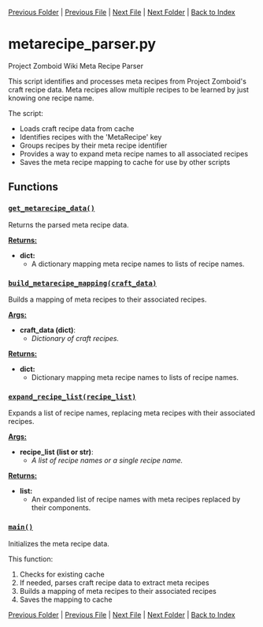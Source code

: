 [Previous Folder](../objects/attachment.md) | [Previous File](literature_parser.md) | [Next File](movable_definitions_parser.md) | [Next Folder](../recipes/craft_recipes.md) | [Back to Index](../../index.md)

# metarecipe_parser.py

Project Zomboid Wiki Meta Recipe Parser

This script identifies and processes meta recipes from Project Zomboid's craft recipe data.
Meta recipes allow multiple recipes to be learned by just knowing one recipe name.

The script:
- Loads craft recipe data from cache
- Identifies recipes with the 'MetaRecipe' key
- Groups recipes by their meta recipe identifier
- Provides a way to expand meta recipe names to all associated recipes
- Saves the meta recipe mapping to cache for use by other scripts

## Functions

### [`get_metarecipe_data()`](https://github.com/Vaileasys/pz-wiki_parser/blob/main/scripts/parser/metarecipe_parser.py#L29)

Returns the parsed meta recipe data.


<ins>**Returns:**</ins>
  - **dict:**
      - A dictionary mapping meta recipe names to lists of recipe names.

### [`build_metarecipe_mapping(craft_data)`](https://github.com/Vaileasys/pz-wiki_parser/blob/main/scripts/parser/metarecipe_parser.py#L42)

Builds a mapping of meta recipes to their associated recipes.


<ins>**Args:**</ins>
  - **craft_data (dict)**:
      - _Dictionary of craft recipes._

<ins>**Returns:**</ins>
  - **dict:**
      - Dictionary mapping meta recipe names to lists of recipe names.

### [`expand_recipe_list(recipe_list)`](https://github.com/Vaileasys/pz-wiki_parser/blob/main/scripts/parser/metarecipe_parser.py#L68)

Expands a list of recipe names, replacing meta recipes with their associated recipes.


<ins>**Args:**</ins>
  - **recipe_list (list or str)**:
      - _A list of recipe names or a single recipe name._

<ins>**Returns:**</ins>
  - **list:**
      - An expanded list of recipe names with meta recipes replaced by their components.

### [`main()`](https://github.com/Vaileasys/pz-wiki_parser/blob/main/scripts/parser/metarecipe_parser.py#L98)

Initializes the meta recipe data.

This function:
1. Checks for existing cache
2. If needed, parses craft recipe data to extract meta recipes
3. Builds a mapping of meta recipes to their associated recipes
4. Saves the mapping to cache



[Previous Folder](../objects/attachment.md) | [Previous File](literature_parser.md) | [Next File](movable_definitions_parser.md) | [Next Folder](../recipes/craft_recipes.md) | [Back to Index](../../index.md)
